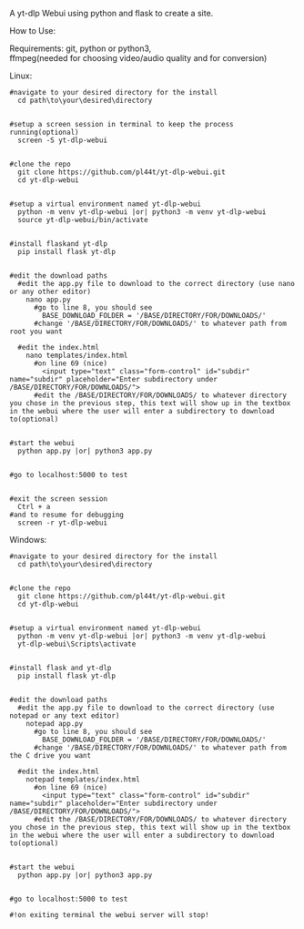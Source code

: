 A yt-dlp Webui using python and flask to create a site.


How to Use:

  Requirements:
    git, 
    python or python3,  
    ffmpeg(needed for choosing video/audio quality and for conversion)

  Linux:

    #navigate to your desired directory for the install
      cd path\to\your\desired\directory


    #setup a screen session in terminal to keep the process running(optional)
      screen -S yt-dlp-webui


    #clone the repo
      git clone https://github.com/pl44t/yt-dlp-webui.git
      cd yt-dlp-webui


    #setup a virtual environment named yt-dlp-webui
      python -m venv yt-dlp-webui |or| python3 -m venv yt-dlp-webui
      source yt-dlp-webui/bin/activate


    #install flaskand yt-dlp
      pip install flask yt-dlp


    #edit the download paths
      #edit the app.py file to download to the correct directory (use nano or any other editor)
        nano app.py
          #go to line 8, you should see
            BASE_DOWNLOAD_FOLDER = '/BASE/DIRECTORY/FOR/DOWNLOADS/'
          #change '/BASE/DIRECTORY/FOR/DOWNLOADS/' to whatever path from root you want

      #edit the index.html
        nano templates/index.html
          #on line 69 (nice)
            <input type="text" class="form-control" id="subdir" name="subdir" placeholder="Enter subdirectory under /BASE/DIRECTORY/FOR/DOWNLOADS/">
          #edit the /BASE/DIRECTORY/FOR/DOWNLOADS/ to whatever directory you chose in the previous step, this text will show up in the textbox in the webui where the user will enter a subdirectory to download to(optional)


    #start the webui
      python app.py |or| python3 app.py


    #go to localhost:5000 to test 


    #exit the screen session
      Ctrl + a
    #and to resume for debugging
      screen -r yt-dlp-webui
    


  Windows:

    #navigate to your desired directory for the install
      cd path\to\your\desired\directory

      
    #clone the repo
      git clone https://github.com/pl44t/yt-dlp-webui.git
      cd yt-dlp-webui


    #setup a virtual environment named yt-dlp-webui
      python -m venv yt-dlp-webui |or| python3 -m venv yt-dlp-webui
      yt-dlp-webui\Scripts\activate


    #install flask and yt-dlp
      pip install flask yt-dlp


    #edit the download paths
      #edit the app.py file to download to the correct directory (use notepad or any text editor)
        notepad app.py
          #go to line 8, you should see
            BASE_DOWNLOAD_FOLDER = '/BASE/DIRECTORY/FOR/DOWNLOADS/'
          #change '/BASE/DIRECTORY/FOR/DOWNLOADS/' to whatever path from the C drive you want

      #edit the index.html
        notepad templates/index.html
          #on line 69 (nice)
            <input type="text" class="form-control" id="subdir" name="subdir" placeholder="Enter subdirectory under /BASE/DIRECTORY/FOR/DOWNLOADS/">
          #edit the /BASE/DIRECTORY/FOR/DOWNLOADS/ to whatever directory you chose in the previous step, this text will show up in the textbox in the webui where the user will enter a subdirectory to download to(optional)


    #start the webui
      python app.py |or| python3 app.py
      

    #go to localhost:5000 to test 
    
    #!on exiting terminal the webui server will stop!

  
